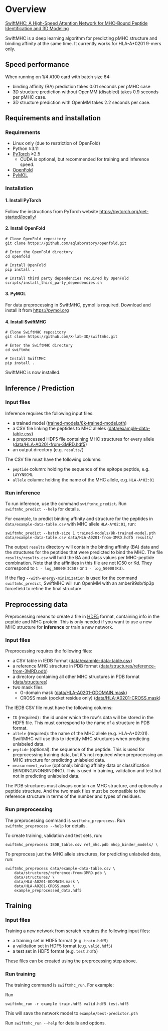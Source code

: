 # Overview

[SwiftMHC: A High-Speed Attention Network for MHC-Bound Peptide Identification and 3D Modeling](https://doi.org/10.1101/2025.01.20.633893)

SwiftMHC is a deep learning algorithm for predicting pMHC structure and binding affinity at the same time.
It currently works for HLA-A*0201 9-mers only.

## Speed performance

When running on 1/4 A100 card with batch size 64:
 * binding affinity (BA) prediction takes 0.01 seconds per pMHC case
 * 3D structure prediction without OpenMM (disabled) takes 0.9 seconds per pMHC case.
 * 3D structure prediction with OpenMM takes 2.2 seconds per case.

## Requirements and installation

### Requirements
- Linux only (due to restriction of OpenFold)
- Python ≥3.11
- [PyTorch](https://pytorch.org/get-started/locally/) ≥2.5
    - CUDA is optional, but recommended for training and inference speed.
- [OpenFold](https://github.com/aqlaboratory/openfold)
- [PyMOL](https://pymol.org)

### Installation

#### 1. Install PyTorch
Follow the instructions from PyTorch website https://pytorch.org/get-started/locally/

#### 2. Install OpenFold

```
# Clone OpenFold repository
git clone https://github.com/aqlaboratory/openfold.git

# Enter the OpenFold directory
cd openfold

# Install OpenFold
pip install .

# Install third party dependencies required by OpenFold
scripts/install_third_party_dependencies.sh
```

#### 3. PyMOL

For data preprocessing in SwiftMHC, pymol is required. Download and install it from https://pymol.org

#### 4. Install SwiftMHC

```
# Clone SwiftMHC repository
git clone https://github.com/X-lab-3D/swiftmhc.git

# Enter the SwiftMHC directory
cd swiftmhc

# Install SwiftMHC
pip install .
```

SwiftMHC is now installed.

## Inference / Prediction

### Input files

Inference requires the following input files:
- a trained model ([trained-models/8k-trained-model.pth](trained-models/8k-trained-model.pth))
- a CSV file linking the peptides to MHC alleles ([data/example-data-table.csv](data/example-data-table.csv))
- a preprocessed HDF5 file containing MHC structures for every allele ([data/HLA-A0201-from-3MRD.hdf5](data/HLA-A0201-from-3MRD.hdf5))
- an output directory (e.g. `results/`)

The CSV file must have the following columns:
- `peptide` column: holding the sequence of the epitope peptide, e.g. `LAYYNSCML`
- `allele` column: holding the name of the MHC allele, e.g. `HLA-A*02:01`

### Run inference

To run inference, use the command `swiftmhc_predict`. Run `swiftmhc_predict --help` for details.

For example, to predict binding affinity and structure for the peptides in `data/example-data-table.csv` with MHC allele `HLA-A*02:01`, run:
```
swiftmhc_predict --batch-size 1 trained-models/8k-trained-model.pth data/example-data-table.csv data/HLA-A0201-from-3MRD.hdf5 results/
```

The output `results` directory will contain the binding affinity (BA) data and the structures for the peptides that were predicted to bind the MHC.
The file `results/results.csv` will hold the BA and class values per MHC-peptide combination.
Note that the affinities in this file are not IC50 or Kd. They correspond to `1 - log_50000(IC50)` or `1 - log_50000(Kd)`.

If the flag `--with-energy-minimization` is used for the command `swiftmhc_predict`, SwiftMHC will run OpenMM with an amber99sb/tip3p forcefield to refine the final structure.

## Preprocessing data

Preprocessing means to create a file in [HDF5](https://www.hdfgroup.org/solutions/hdf5/) format, containing info in the peptide and MHC protein. This is only needed if you want to use a new MHC structure for **inference** or train a new network.

### Input files
Preprocessing requires the following files:
- a CSV table in IEDB format ([data/example-data-table.csv](data/example-data-table.csv))
- a reference MHC structure in PDB format ([data/structures/reference-from-3MRD.pdb](data/structures/reference-from-3MRD.pdb))
- a directory containing all other MHC structures in PDB format ([data/structures](data/structures))
- two mask files
    - G-domain mask ([data/HLA-A0201-GDOMAIN.mask](data/HLA-A0201-GDOMAIN.mask))
    - CROSS mask (pocket residue only) ([data/HLA-A0201-CROSS.mask](data/HLA-A0201-CROSS.mask))

The IEDB CSV file must have the following columns:
- `ID` (required) : the id under which the row's data will be stored in the HDF5 file. This must correspond to the name of a structure in PDB format.
- `allele` (required): the name of the MHC allele (e.g. HLA-A*02:01). SwiftMHC will use this to identify MHC structures when predicting unlabeled data.
- `peptide` (optional): the sequence of the peptide. This is used for preprocessing training data, but it's not required when preprocessing an MHC structure for predicting unlabeled data.
- `measurement_value` (optional): binding affinity data or classification (BINDING/NONBINDING). This is used in training, validation and test but not in predicting unlabeled data.

The PDB structures must always contain an MHC structure, and optionally a peptide structure. And the two mask files must be compatible to the reference structure in terms of the number and types of residues.


### Run preprocessing

The preprocessing command is `swiftmhc_preprocess`. Run `swiftmhc_preprocess --help` for details.

To create training, validation and test sets, run:
```
swiftmhc_preprocess IEDB_table.csv ref_mhc.pdb mhcp_binder_models/ \
```

To preprocess just the MHC allele structures, for predicting unlabeled data, run:
```
swiftmhc_preprocess data/example-data-table.csv \
    data/structures/reference-from-3MRD.pdb \
    data/structures/ \
    data/HLA-A0201-GDOMAIN.mask \
    data/HLA-A0201-CROSS.mask \
    example_preprocessed_data.hdf5
```


## Training

### Input files

Training a new network from scratch requires the following input files:
- a training set in HDF5 format (e.g. `train.hdf5`)
- a validation set in HDF5 format (e.g. `valid.hdf5`)
- a test set in HDF5 format (e.g. `test.hdf5`)

These files can be created using the preprocessing step above.

### Run training

The training command is `swiftmhc_run`. For example:

Run
```
swiftmhc_run -r example train.hdf5 valid.hdf5 test.hdf5
```

This will save the network model to `example/best-predictor.pth`

Run `swiftmhc_run --help` for details and options.
